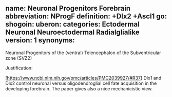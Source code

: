 name: Neuronal Progenitors Forebrain
abbreviation: NProgF
definition: +Dlx2 +Ascl1
go:
shogoin: 
uberon:
categories: Ectodermal Neuronal Neuroectodermal Radialglialike
version: 1
synonyms:
---

Neuronal Progenitors of the (ventral) Telencephalon of the Subventricular zone (SVZ2)

Justification:

[https://www.ncbi.nlm.nih.gov/pmc/articles/PMC2039927/#R37] Dlx1 and Dlx2 control neuronal versus oligodendroglial cell fate acquisition in the developing forebrain.
The paper gives also a nice mechanicistic view.

